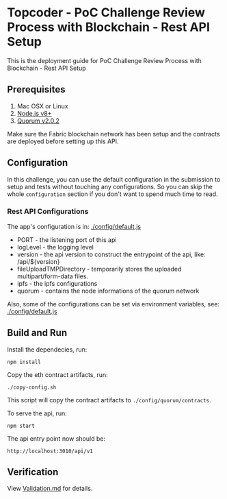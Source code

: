 # Topcoder - PoC Challenge Review Process with Blockchain - Rest API Setup

This is the deployment guide for PoC Challenge Review Process with Blockchain - Rest API Setup

## Prerequisites

1. Mac OSX or Linux
3. [Node.js v8+](https://nodejs.org/en/)
4. [Quorum v2.0.2](https://www.jpmorgan.com/global/Quorum)

Make sure the Fabric blockchain network has been setup and the contracts are deployed before setting up this API.

## Configuration

In this challenge, you can use the default configuration in the submission to setup and tests without touching any configurations.
So you can skip the whole `configuration` section if you don't want to spend much time to read.

### Rest API Configurations

The app's configuration is in: [./config/default.js](./config/default.js)

- PORT - the listening port of this api
- logLevel - the logging level
- version - the api version to construct the entrypoint of the api, like: /api/${version}
- fileUploadTMPDirectory - temporarily stores the uploaded multipart/form-data files.
- ipfs - the ipfs configurations
- quorum - contains the node informations of the quorum network

Also, some of the configurations can be set via environment variables, see:
[./config/default.js](./config/custom-environment-variables.js)



## Build and Run

Install the dependecies, run:
```
npm install
```

Copy the eth contract artifacts, run:
```
./copy-config.sh
```
This script will copy the contract artifacts to `./config/quorum/contracts`.



To serve the api, run:
```
npm start
```

The api entry point now should be:
```
http://localhost:3010/api/v1
```

## Verification
View [Validation.md](./Validation.md) for details.



